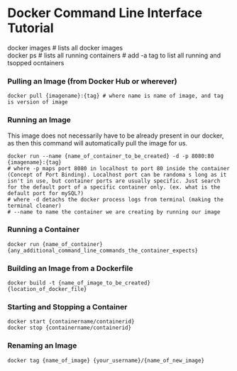 # Docker Command Line Interface Tutorial

docker images # lists all docker images  
docker ps # lists all running containers # add -a tag to list all running and tsopped ocntainers  
  
### Pulling an Image (from Docker Hub or wherever)  
```
docker pull {imagename}:{tag} # where name is name of image, and tag is version of image
```
  
### Running an Image  
This image does not necessarily have to be already present in our docker, as then this command will automatically pull the image for us.  
```
docker run --name {name_of_container_to_be_created} -d -p 8080:80 {imagename}:{tag}
# where -p maps port 8080 in localhost to port 80 inside the container (Concept of Port Binding). Localhost port can be randoma s long as it isn't in use, but container ports are usually specific. Just search for the default port of a specific container only. (ex. what is the default port for mySQL?)
# where -d detachs the docker process logs from terminal (making the terminal cleaner)
# --name to name the container we are creating by running our image
```

### Running a Container  
```
docker run {name_of_container} {any_additional_command_line_commands_the_container_expects}
```
### Building an Image from a Dockerfile
```
docker build -t {name_of_image_to_be_created} {location_of_docker_file}
```

### Starting and Stopping a Container
```
docker start {containername/containerid}
docker stop {containername/containerid}
```

### Renaming an Image  
```
docker tag {name_of_image} {your_username}/{name_of_new_image}
```
